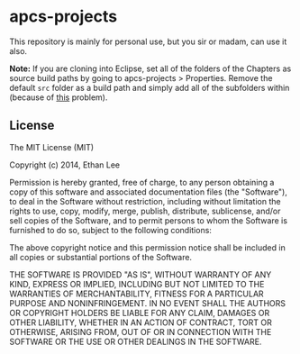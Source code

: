 # apcs-projects

This repository is mainly for personal use, but you sir or madam, can use it also.

**Note:** If you are cloning into Eclipse, set all of the folders of the Chapters as source build paths by going to apcs-projects > Properties. Remove the default `src` folder as a build path and simply add all of the subfolders within (because of [this](http://stackoverflow.com/questions/10838109/eclipse-build-path-nesting-errors) problem).

## License

The MIT License (MIT)

Copyright (c) 2014, Ethan Lee

Permission is hereby granted, free of charge, to any person obtaining a copy
of this software and associated documentation files (the "Software"), to deal
in the Software without restriction, including without limitation the rights
to use, copy, modify, merge, publish, distribute, sublicense, and/or sell
copies of the Software, and to permit persons to whom the Software is
furnished to do so, subject to the following conditions:

The above copyright notice and this permission notice shall be included in
all copies or substantial portions of the Software.

THE SOFTWARE IS PROVIDED "AS IS", WITHOUT WARRANTY OF ANY KIND, EXPRESS OR
IMPLIED, INCLUDING BUT NOT LIMITED TO THE WARRANTIES OF MERCHANTABILITY,
FITNESS FOR A PARTICULAR PURPOSE AND NONINFRINGEMENT. IN NO EVENT SHALL THE
AUTHORS OR COPYRIGHT HOLDERS BE LIABLE FOR ANY CLAIM, DAMAGES OR OTHER
LIABILITY, WHETHER IN AN ACTION OF CONTRACT, TORT OR OTHERWISE, ARISING FROM,
OUT OF OR IN CONNECTION WITH THE SOFTWARE OR THE USE OR OTHER DEALINGS IN
THE SOFTWARE.
